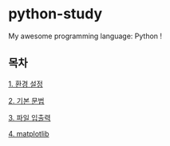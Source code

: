 # python-study
My awesome programming language: Python !

## 목차
<p>

[1. 환경 설정](https://github.com/DrMaemi/Study/tree/master/Programming-Language/python/1.%20환경%20설정)

</p>
<p>

[2. 기본 문법](https://github.com/DrMaemi/Study/tree/master/Programming-Language/python/2.%20기본%20문법)

</p>
<p>

[3. 파일 입출력](https://github.com/DrMaemi/Study/tree/master/Programming-Language/python/3.%20파일%20입출력)
</p>
<p>

[4. matplotlib](https://github.com/DrMaemi/Study/tree/master/Programming-Language/python/4.%20matplotlib)
</p>


<br><br>